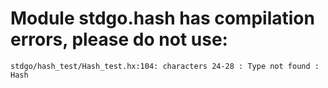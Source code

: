 # Module stdgo.hash has compilation errors, please do not use:
```
stdgo/hash_test/Hash_test.hx:104: characters 24-28 : Type not found : Hash

```

